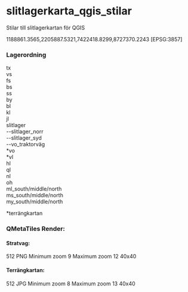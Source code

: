 # slitlagerkarta_qgis_stilar

Stilar till slitlagerkartan för QGIS

1188861.3565,2205887.5321,7422418.8299,8727370.2243 [EPSG:3857]

### Lagerordning
tx  
vs  
fs  
bs  
ss  
by  
bl  
kl  
jl  
slitlager  
--slitlager_norr  
--slitlager_syd  
--vo_traktorväg  
*vo  
*vl  
hl  
ql  
nl  
oh  
ml_south/middle/north  
ms_south/middle/north  
my_south/middle/north  

*terrängkartan

### QMetaTiles Render:

#### Stratvag:
512
PNG
Minimum zoom 9
Maximum zoom 12
40x40

#### Terrängkartan:
512
JPG
Minimum zoom 8
Maximum zoom 13
40x40
